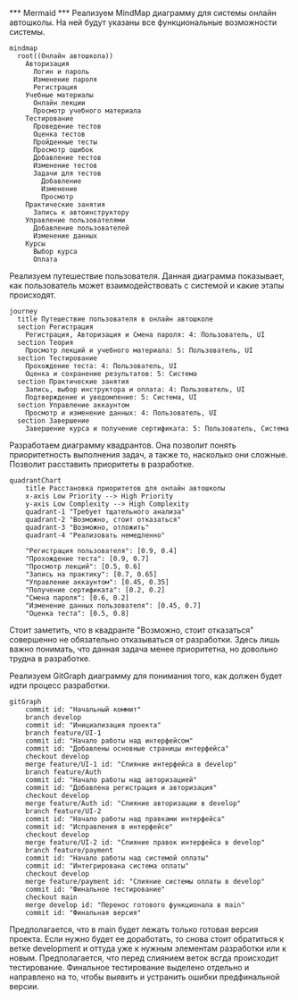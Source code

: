 *** Mermaid ***
Реализуем MindMap диаграмму для системы онлайн автошколы. На ней будут указаны все функциональные возможности системы.

```mermaid
mindmap
  root((Онлайн автошкола))
    Авторизация
      Логин и пароль
      Изменение пароля
      Регистрация
    Учебные материалы
      Онлайн лекции
      Просмотр учебного материала
    Тестирование
      Проведение тестов
      Оценка тестов
      Пройденные тесты
      Просмотр ошибок
      Добавление тестов
      Изменение тестов
      Задачи для тестов
        Добавление
        Изменение
        Просмотр
    Практические занятия
      Запись к автоинструктору
    Управление пользователями
      Добавление пользователей
      Изменение данных
    Курсы
      Выбор курса
      Оплата
```
Реализуем путешествие пользователя. Данная диаграмма показывает, как пользователь может взаимодействовать с системой и какие этапы происходят.

```mermaid
journey
  title Путешествие пользователя в онлайн автошколе
  section Регистрация
    Регистрация, Авторизация и Смена пароля: 4: Пользователь, UI
  section Теория
    Просмотр лекций и учебного материала: 5: Пользователь, UI
  section Тестирование
    Прохождение теста: 4: Пользователь, UI
    Оценка и сохранение результатов: 5: Система
  section Практические занятия
    Запись, выбор инструктора и оплата: 4: Пользователь, UI
    Подтверждение и уведомление: 5: Система, UI
  section Управление аккаунтом
    Просмотр и изменение данных: 4: Пользователь, UI
  section Завершение
    Завершение курса и получение сертификата: 5: Пользователь, Система
```

Разработаем диаграмму квадрантов. Она позволит понять приоритетность выполнения задач, а также то, насколько они сложные. Позволит расставить приоритеты в разработке.

```mermaid
quadrantChart
    title Расстановка приоритетов для онлайн автошколы
    x-axis Low Priority --> High Priority
    y-axis Low Complexity --> High Complexity
    quadrant-1 "Требует тщательного анализа"
    quadrant-2 "Возможно, стоит отказаться"
    quadrant-3 "Возможно, отложить"
    quadrant-4 "Реализовать немедленно"

    "Регистрация пользователя": [0.9, 0.4]
    "Прохождение теста": [0.9, 0.7]
    "Просмотр лекций": [0.5, 0.6]
    "Запись на практику": [0.7, 0.65]
    "Управление аккаунтом": [0.45, 0.35]
    "Получение сертификата": [0.2, 0.2]
    "Смена пароля": [0.6, 0.2]
    "Изменение данных пользователя": [0.45, 0.7]
    "Оценка теста": [0.5, 0.8]
```
Стоит заметить, что в квадранте "Возможно, стоит отказаться" совершенно не обязательно отказываться от разработки. Здесь лишь важно понимать, что данная задача менее приоритетна, но довольно трудна в разработке.

Реализуем GitGraph диаграмму для понимания того, как должен будет идти процесс разработки.

```mermaid
gitGraph
    commit id: "Начальный коммит"
    branch develop
    commit id: "Инициализация проекта"
    branch feature/UI-1
    commit id: "Начало работы над интерфейсом"
    commit id: "Добавлены основные страницы интерфейса"
    checkout develop
    merge feature/UI-1 id: "Слияние интерфейса в develop"
    branch feature/Auth
    commit id: "Начало работы над авторизацией"
    commit id: "Добавлена регистрация и авторизация"
    checkout develop
    merge feature/Auth id: "Слияние авторизации в develop"
    branch feature/UI-2
    commit id: "Начало работы над правками интерфейса"
    commit id: "Исправления в интерфейсе"
    checkout develop
    merge feature/UI-2 id: "Слияние правок интерфейса в develop"
    branch feature/payment
    commit id: "Начало работы над системой оплаты"
    commit id: "Интегрирована система оплаты"
    checkout develop
    merge feature/payment id: "Слияние системы оплаты в develop"
    commit id: "Финальное тестирование"
    checkout main
    merge develop id: "Перенос готового функционала в main"
    commit id: "Финальная версия"
```

Предполагается, что в main будет лежать только готовая версия проекта. Если нужно будет ее доработать, то снова стоит обратиться к ветке development и оттуда уже к нужным элементам разработки или к новым. Предполагается, что перед слиянием веток всгда происходит тестирование. Финальное тестирование выделено отдельно и направлено на то, чтобы выявить и устранить ошибки предфинальной версии.
